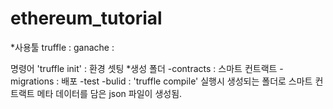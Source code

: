 # ethereum_tutorial

*사용툴
truffle : 
ganache : 

명령어 'truffle init' : 환경 셋팅
*생성 폴더
-contracts : 스마트 컨트랙트
-migrations : 배포
-test
-bulid : 'truffle compile' 실행시 생성되는 폴더로 스마트 컨트랙트 메타 데이터를 담은 json 파일이 생성됨.

